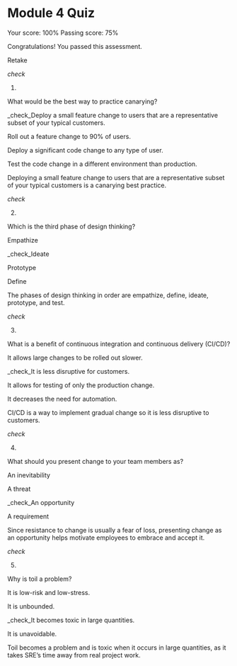# Module 4 Quiz

Your score: 100% Passing score: 75%

Congratulations! You passed this assessment.

Retake

_check_

1.

What would be the best way to practice canarying?

_check_Deploy a small feature change to users that are a representative subset of your typical customers.

Roll out a feature change to 90% of users.

Deploy a significant code change to any type of user.

Test the code change in a different environment than production.

Deploying a small feature change to users that are a representative subset of your typical customers is a canarying best practice.

_check_

2.

Which is the third phase of design thinking?

Empathize

_check_Ideate

Prototype

Define

The phases of design thinking in order are empathize, define, ideate, prototype, and test.

_check_

3.

What is a benefit of continuous integration and continuous delivery (CI/CD)?

It allows large changes to be rolled out slower.

_check_It is less disruptive for customers.

It allows for testing of only the production change.

It decreases the need for automation.

CI/CD is a way to implement gradual change so it is less disruptive to customers.

_check_

4.

What should you present change to your team members as?

An inevitability

A threat

_check_An opportunity

A requirement

Since resistance to change is usually a fear of loss, presenting change as an opportunity helps motivate employees to embrace and accept it.

_check_

5.

Why is toil a problem?

It is low-risk and low-stress.

It is unbounded.

_check_It becomes toxic in large quantities.

It is unavoidable.

Toil becomes a problem and is toxic when it occurs in large quantities, as it takes SRE’s time away from real project work.